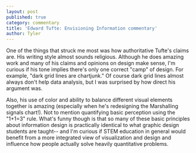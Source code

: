 ```yaml
---
layout: post
published: true
category: commentary
title: 'Edward Tufte: Envisioning Information commentary'
author: Tyler
---
```

One of the things that struck me most was how authoritative Tufte's claims are. His writing style almost sounds religious. Although he does amazing work and many of his claims and opinions on design make sense, I'm curious if his tone implies there's only one correct "camp" of design. For example, "dark grid lines are chartjunk." Of course dark grid lines almost always don't help data analysis, but I was surprised by how direct his argument was.

Also, his use of color and ability to balance different visual elements together is amazing (especially when he's redesigning the Marshalling signals chart!). Not to mention quantifying basic perception using the "1+1=3" rule. What's funny though is that so many of these basic principles about information design is practically identical to what graphic design students are taught-- and I'm curious if STEM education in general would benefit from a more integrated view of visualization and design and influence how people actually solve heavily quantitative problems.